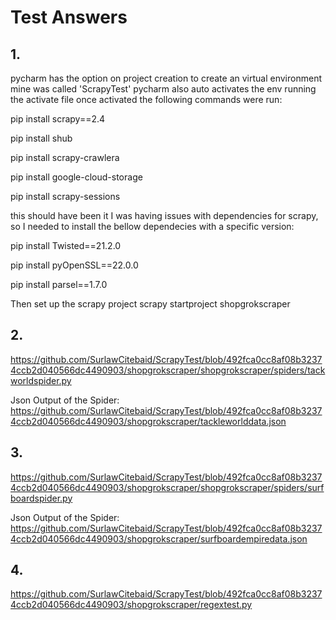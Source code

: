 # Test Answers

## 1.
pycharm has the option on project creation to create an virtual environment mine was called 'ScrapyTest'
pycharm also auto activates the env running the activate file
once activated the following commands were run:

pip install scrapy==2.4

pip install shub

pip install scrapy-crawlera

pip install google-cloud-storage

pip install scrapy-sessions

this should have been it I was having issues with dependencies for scrapy, so I needed to install the bellow dependecies with a specific version:

pip install Twisted==21.2.0

pip install pyOpenSSL==22.0.0

pip install parsel==1.7.0


Then set up the scrapy project
scrapy startproject shopgrokscraper

## 2.
https://github.com/SurlawCitebaid/ScrapyTest/blob/492fca0cc8af08b32374ccb2d040566dc4490903/shopgrokscraper/shopgrokscraper/spiders/tackworldspider.py

Json Output of the Spider:
https://github.com/SurlawCitebaid/ScrapyTest/blob/492fca0cc8af08b32374ccb2d040566dc4490903/shopgrokscraper/tackleworlddata.json

## 3.
https://github.com/SurlawCitebaid/ScrapyTest/blob/492fca0cc8af08b32374ccb2d040566dc4490903/shopgrokscraper/shopgrokscraper/spiders/surfboardspider.py

Json Output of the Spider:
https://github.com/SurlawCitebaid/ScrapyTest/blob/492fca0cc8af08b32374ccb2d040566dc4490903/shopgrokscraper/surfboardempiredata.json 

## 4.
https://github.com/SurlawCitebaid/ScrapyTest/blob/492fca0cc8af08b32374ccb2d040566dc4490903/shopgrokscraper/regextest.py
